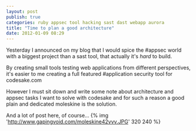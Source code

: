 ```yaml
---
layout: post
publish: true
categories: ruby appsec tool hacking sast dast webapp aurora
title: "Time to plan a good architecture"
date: 2012-01-09 08:29
---
```

Yesterday I announced on my blog that I would spice the #appsec world with a
biggest project than a sast tool, that actually it's *hard* to build.

By creating small tools testing web applications from different perspectives,
it's easier to me creating a full featured #application security tool for codesake.com

However I must sit down and write some note about architecture and appsec
tasks I want to solve with codesake and for such a reason a good plain and
dedicated moleskine is the solution.

And a lot of post here, of course...
{% img 'http://www.gapingvoid.com/moleskine42vvv.JPG' 320 240 %}
